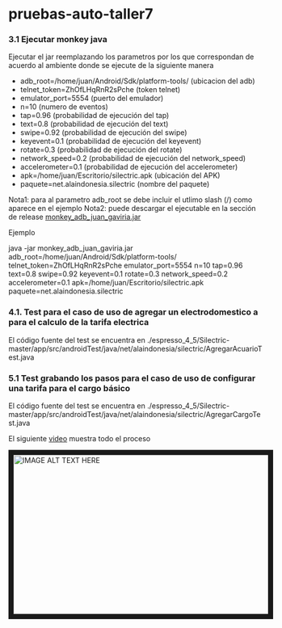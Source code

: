 # pruebas-auto-taller7

### 3.1 Ejecutar monkey java

Ejecutar el jar reemplazando los parametros por los que correspondan de acuerdo al ambiente donde se ejecute de la siguiente manera

* adb_root=/home/juan/Android/Sdk/platform-tools/ (ubicacion del adb)
* telnet_token=ZhOfLHqRnR2sPche (token telnet)
* emulator_port=5554 (puerto del emulador)
* n=10 (numero de eventos)
* tap=0.96 (probabilidad de ejecución del tap)
* text=0.8 (probabilidad de ejecución del text)
* swipe=0.92 (probabilidad de ejecución del swipe)
* keyevent=0.1 (probabilidad de ejecución del keyevent)
* rotate=0.3 (probabilidad de ejecución del rotate)
* network_speed=0.2 (probabilidad de ejecución del network_speed)
* accelerometer=0.1 (probabilidad de ejecución del accelerometer)
* apk=/home/juan/Escritorio/silectric.apk (ubicación del APK)
* paquete=net.alaindonesia.silectric (nombre del paquete)

Nota1: para al parametro adb_root se debe incluir el utlimo slash (/) como aparece en el ejemplo
Nota2: puede descargar el ejecutable en la sección de release [monkey_adb_juan_gaviria.jar](https://github.com/juancamilogaviriaacosta/pruebas-auto-taller7/releases/download/1/monkey_adb_juan_gaviria.jar)

Ejemplo

java -jar monkey_adb_juan_gaviria.jar adb_root=/home/juan/Android/Sdk/platform-tools/ telnet_token=ZhOfLHqRnR2sPche emulator_port=5554 n=10 tap=0.96 text=0.8 swipe=0.92 keyevent=0.1 rotate=0.3 network_speed=0.2 accelerometer=0.1 apk=/home/juan/Escritorio/silectric.apk paquete=net.alaindonesia.silectric

### 4.1. Test para el caso de uso de agregar un electrodomestico a para el calculo de la tarifa electrica

El código fuente del test se encuentra en
./espresso_4_5/Silectric-master/app/src/androidTest/java/net/alaindonesia/silectric/AgregarAcuarioTest.java

### 5.1 Test grabando los pasos para el caso de uso de configurar una tarifa para el cargo básico

El código fuente del test se encuentra en
./espresso_4_5/Silectric-master/app/src/androidTest/java/net/alaindonesia/silectric/AgregarCargoTest.java


El siguiente [video](https://www.youtube.com/watch?v=SY9701gmBFg) muestra todo el proceso

<a href="http://www.youtube.com/watch?feature=player_embedded&v=SY9701gmBFg
" target="_blank"><img src="http://img.youtube.com/vi/SY9701gmBFg/0.jpg" 
alt="IMAGE ALT TEXT HERE" width="560" height="315" border="10" /></a>


